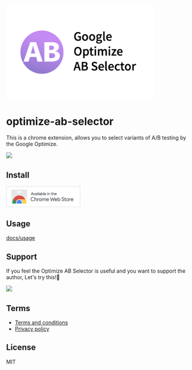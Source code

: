 <img src="public/img/store/small-promo-tile.png" alt="extension logo" width="400">

# optimize-ab-selector
This is a chrome extension, allows you to select variants of A/B testing by the Google Optimize.

[![](https://img.youtube.com/vi/95XLR8RRLGw/0.jpg)](https://www.youtube.com/watch?v=95XLR8RRLGw)

## Install
<a href="https://chrome.google.com/webstore/detail/google-optimize-ab-select/beokjaefopekfpjfejcdecdeoebeebbb" title="open chrome webstore">
<img src="docs/assets/chrome-webstore-small.png" alt="chrome webstore" width="200">
</a>

## Usage
[docs/usage](docs/usage.md)

## Support
If you feel the Optimize AB Selector is useful and you want to support the author, Let's try this!🌟

<a href="https://www.buymeacoffee.com/yujiro.takeda"><img src="https://img.buymeacoffee.com/button-api/?text=Buy me a coffee&emoji=&slug=yujiro.takeda&button_colour=FFDD00&font_colour=000000&font_family=Cookie&outline_colour=000000&coffee_colour=ffffff"></a>

## Terms
- [Terms and conditions](docs/terms-and-conditions.md)
- [Privacy policy](docs/privacy-policy.md)

## License
MIT
